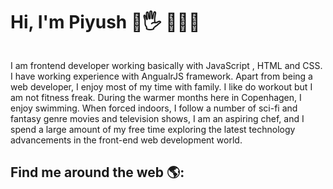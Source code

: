 # Hi, I'm Piyush 🏾🖐 🏾🧑‍💻
<img >
<div>
<p>I am frontend developer working basically with JavaScript , HTML and CSS. I have working experience with AngualrJS framework.
Apart from being a web developer, I enjoy most of my time with family. I like do workout but I am not fitness freak. During the warmer months here in Copenhagen, I enjoy swimming.
When forced indoors, I follow a number of sci-fi and fantasy genre movies and television shows, I am an aspiring chef, and I spend a large amount of my free time exploring the latest technology advancements in the front-end web development world.</p>

## Find me around the web 🌎: 
